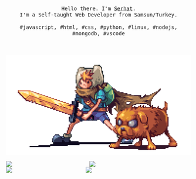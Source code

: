 <p align="center">
  <br>
  <br>
  <br>
  <samp>Hello there. I'm <a href="https://seromitschu.vercel.app">Serhat</a>.<br> I'm a Self-taught Web Developer from Samsun/Turkey.<br><br>#javascript, #html, #css, #python, #linux, #nodejs, #mongodb, #vscode</samp>
  <br>
  <br>
  <br>
  <br>
  <img src="readme.gif"/>
</p>

 <img width="45%" align="left" src="https://spotify-github-profile.vercel.app/api/view?uid=dpzbuw7zcqedqxsq6q43z465l&cover_image=true&theme=natemoo-re&show_offline=true&background_color=141414&bar_color=ffffff&bar_color_cover=false"/>

<img  align="left" width="45%" src="https://count.getloli.com/get/@:seromitschu?theme=asoul"> 

<img align="left" width="43%" src="https://github-readme-stats.vercel.app/api?username=seromitschu&show_icons=true&theme=dark">
<img align="left" width="45%" src="https://github-readme-streak-stats.herokuapp.com/?user=seromitschu&theme=dark">
